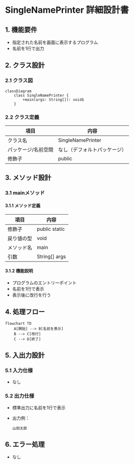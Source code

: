 # SingleNamePrinter 詳細設計書

## 1. 機能要件

- 指定された名前を画面に表示するプログラム
- 名前を1行で出力

## 2. クラス設計

### 2.1 クラス図

```mermaid
classDiagram
    class SingleNamePrinter {
        +main(args: String[]): void$
    }
```

### 2.2 クラス定義

| 項目 | 内容 |
|------|------|
| クラス名 | SingleNamePrinter |
| パッケージ/名前空間 | なし（デフォルトパッケージ） |
| 修飾子 | public |

## 3. メソッド設計

### 3.1 mainメソッド

#### 3.1.1 メソッド定義

| 項目 | 内容 |
|------|------|
| 修飾子 | public static |
| 戻り値の型 | void |
| メソッド名 | main |
| 引数 | String[] args |

#### 3.1.2 機能説明

- プログラムのエントリーポイント
- 名前を1行で表示
- 表示後に改行を行う

## 4. 処理フロー

```mermaid
flowchart TD
    A[開始] --> B[名前を表示]
    B --> C[改行]
    C --> D[終了]
```

## 5. 入出力設計

### 5.1 入力仕様

- なし

### 5.2 出力仕様

- 標準出力に名前を1行で表示
- 出力例：

  ```text
  山田太郎
  ```

## 6. エラー処理

- なし
